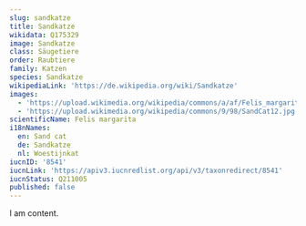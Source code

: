 ```yaml
---
slug: sandkatze
title: Sandkatze
wikidata: Q175329
image: Sandkatze
class: Säugetiere
order: Raubtiere
family: Katzen
species: Sandkatze
wikipediaLink: 'https://de.wikipedia.org/wiki/Sandkatze'
images:
  - 'https://upload.wikimedia.org/wikipedia/commons/a/af/Felis_margarita_10.jpg'
  - 'https://upload.wikimedia.org/wikipedia/commons/9/98/SandCat12.jpg'
scientificName: Felis margarita
i18nNames:
  en: Sand cat
  de: Sandkatze
  nl: Woestijnkat
iucnID: '8541'
iucnLink: 'https://apiv3.iucnredlist.org/api/v3/taxonredirect/8541'
iucnStatus: Q211005
published: false
---
```


I am content.
